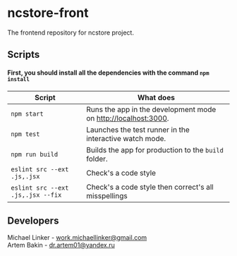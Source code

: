# ncstore-front

The frontend repository for ncstore project.

## Scripts

#### First, you should install all the dependencies with the command `npm install`

Script | What does
------------ | -------------
`npm start` | Runs the app in the development mode on [http://localhost:3000](http://localhost:3000).
`npm test` | Launches the test runner in the interactive watch mode.
`npm run build` | Builds the app for production to the `build` folder.
`eslint src --ext .js,.jsx` | Check's a code style
`eslint src --ext .js,.jsx --fix` | Check's a code style then correct's all misspellings

## Developers

Michael Linker - [work.michaellinker@gmail.com](work.michaellinker@gmail.com)  
Artem Bakin - [dr.artem01@yandex.ru](dr.artem01@yandex.ru)
